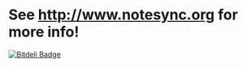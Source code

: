 # See <http://www.notesync.org> for more info!

[![Bitdeli Badge](https://d2weczhvl823v0.cloudfront.net/Dynalon/rainy/trend.png)](https://bitdeli.com/free "Bitdeli Badge")
